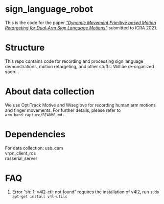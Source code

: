# sign_language_robot
This is the code for the paper [_"Dynamic Movement Primitive based Motion Retargeting for Dual-Arm Sign Language Motions"_](http://arxiv.org/abs/2011.03914) submitted to ICRA 2021.

# Structure
This repo contains code for recording and processing sign language demonstrations, motion retargeting, and other stuffs. Will be re-organized soon...

# About data collection
We use OptiTrack Motive and Wiseglove for recording human arm motions and finger movements. For further details, please refer to ```arm_hand_capture/README.md.```

# Dependencies
For data collection:
usb_cam  
vrpn_client_ros  
rosserial_server  

# FAQ
1. Error “sh: 1: v4l2-ctl: not found” requires the installation of v4l2, run ```sudo apt-get install v4l-utils```
